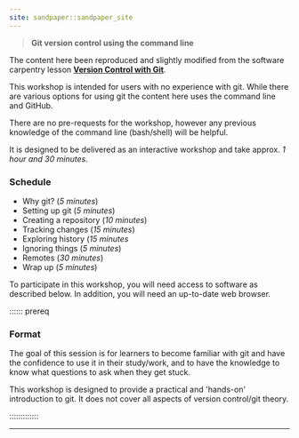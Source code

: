 ```yaml
---
site: sandpaper::sandpaper_site
---
```


> **Git version control using the command line**

The content here been reproduced and slightly modified from the software carpentry lesson [**Version Control with Git**](https://swcarpentry.github.io/git-novice/index.html).

This workshop is intended for users with no experience with git. 
While there are various options for using git the content here uses the command line and GitHub.

There are no pre-requests for the workshop, however any previous knowledge of the command line (bash/shell) will be helpful.

It is designed to be delivered as an interactive workshop and take approx. *1 hour and 30 minutes*.

### Schedule

<!--
| Time               | Contents                                         |
|:-------------------|:-------------------------------------------------|
| 5 minutes          | Why git?                                         |
| 5 minutes          | Setting up git                                   |
| 10 minutes         | Creating a repository                            |
| 15 minutes         | Tracking changes                                 |
| 15 minutes         | Exploring history                                |
| 5 minutes          | Ignoring things                                  |
| 30 minutes         | Remotes                                          |
| 5 minutes          | Wrap up                                          |
-->

- Why git? (*5 minutes*)
- Setting up git (*5 minutes*)
- Creating a repository (*10 minutes*)
- Tracking changes (*15 minutes*)
- Exploring history (*15 minutes*
- Ignoring things (*5 minutes*)
- Remotes (*30 minutes*)
- Wrap up (*5 minutes*)

To participate in this workshop, you will need access to software as described below. In addition, you will need an up-to-date web browser.

:::::: prereq

### Format

The goal of this session is for learners to become familiar with git and have the confidence to use it in their study/work, and to have the knowledge to know what questions to ask when they get stuck.

This workshop is designed to provide a practical and 'hands-on' introduction to git. It does not cover all aspects of version control/git theory.

:::::::::::::

---
